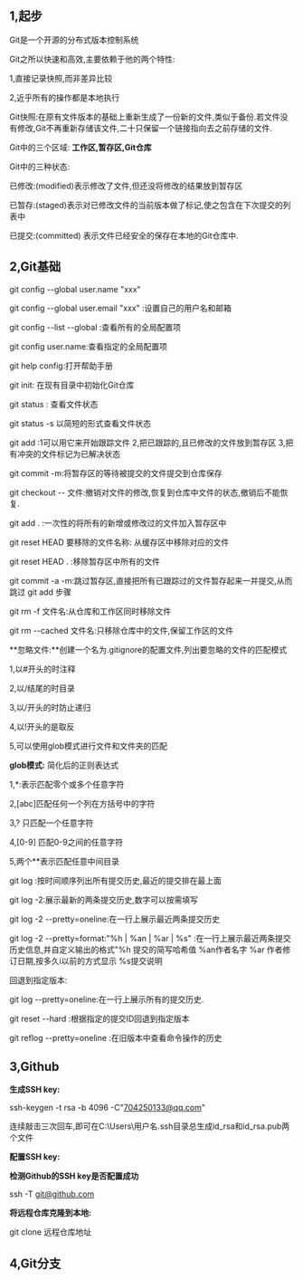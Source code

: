 ## 1,起步

Git是一个开源的分布式版本控制系统

Git之所以快速和高效,主要依赖于他的两个特性:

1,直接记录快照,而非差异比较

2,近乎所有的操作都是本地执行

Git快照:在原有文件版本的基础上重新生成了一份新的文件,类似于备份.若文件没有修改,Git不再重新存储该文件,二十只保留一个链接指向去之前存储的文件.

Git中的三个区域: **工作区,暂存区,Git仓库**

Git中的三种状态:

已修改:(modified)表示修改了文件,但还没将修改的结果放到暂存区

已暂存:(staged)表示对已修改文件的当前版本做了标记,使之包含在下次提交的列表中

已提交:(committed) 表示文件已经安全的保存在本地的Git仓库中.

## 2,Git基础

git config --global user.name "xxx"

git config --global user.email "xxx" :设置自己的用户名和邮箱

git config --list --global :查看所有的全局配置项

git config user.name:查看指定的全局配置项

git help config:打开帮助手册



git init: 在现有目录中初始化Git仓库

git status : 查看文件状态

git status -s  以简短的形式查看文件状态

git add  :1可以用它来开始跟踪文件 2,把已跟踪的,且已修改的文件放到暂存区 3,把有冲突的文件标记为已解决状态

git commit -m:将暂存区的等待被提交的文件提交到仓库保存

git checkout -- 文件:撤销对文件的修改,恢复到仓库中文件的状态,撤销后不能恢复.

git add . :一次性的将所有的新增或修改过的文件加入暂存区中

git reset HEAD 要移除的文件名称: 从缓存区中移除对应的文件

git reset HEAD  . :移除暂存区中所有的文件

git commit -a -m:跳过暂存区,直接把所有已跟踪过的文件暂存起来一并提交,从而跳过 git add 步骤

git rm -f 文件名:从仓库和工作区同时移除文件

git rm --cached 文件名:只移除仓库中的文件,保留工作区的文件

**忽略文件:**创建一个名为.gitignore的配置文件,列出要忽略的文件的匹配模式

1,以#开头的时注释

2,以/结尾的时目录

3,以/开头的时防止递归

4,以!开头的是取反

5,可以使用glob模式进行文件和文件夹的匹配

**glob模式:** 简化后的正则表达式

1,*:表示匹配零个或多个任意字符

2,[abc]匹配任何一个列在方括号中的字符

3,? 只匹配一个任意字符

4,[0-9] 匹配0-9之间的任意字符

5,两个**表示匹配任意中间目录



git log :按时间顺序列出所有提交历史,最近的提交排在最上面

git log -2:展示最新的两条提交历史,数字可以按需填写

git log -2 --pretty=oneline:在一行上展示最近两条提交历史

git log -2 --pretty=format:"%h \|  %an | %ar | %s" :在一行上展示最近两条提交历史信息,并自定义输出的格式"%h 提交的简写哈希值  %an作者名字 %ar 作者修订日期,按多久i以前的方式显示 %s提交说明

回退到指定版本:

git log --pretty=oneline:在一行上展示所有的提交历史.

git reset --hard <CommitID> :根据指定的提交ID回退到指定版本

git reflog --pretty=oneline :在旧版本中查看命令操作的历史 

## 3,Github

**生成SSH key:**

ssh-keygen -t rsa -b 4096 -C"704250133@qq.com"

连续敲击三次回车,即可在C:\Users\用户名\.ssh目录总生成id_rsa和id_rsa.pub两个文件

**配置SSH key:**

**检测Github的SSH key是否配置成功**

ssh -T git@github.com

**将远程仓库克隆到本地:**

git clone 远程仓库地址

## 4,Git分支

